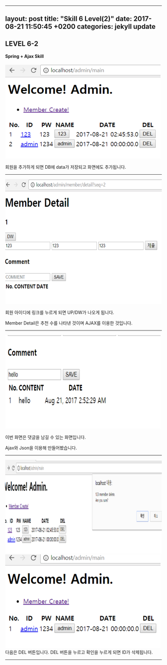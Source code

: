 - - -
layout: post
title:  "Skill 6 Level(2)"
date:   2017-08-21 11:50:45 +0200
categories: jekyll update
---

## LEVEL 6-2
#### Spring + Ajax Skill

<img src="/assets/spring5.jpg" style="width:500px; height:300px;">
 
회원을 추가하게 되면 DB에 data가 저장되고 화면에도 추가됩니다.

- - -

<img src="/assets/spring6.jpg" style="width:600px; height:400px;">

회원 아이디에 링크를 누르게 되면 UP/DW가 나오게 됩니다. 

Member Detail은 추천 수를 나타낸 것이며 AJAX를 이용한 것입니다.

- - -

<img src="/assets/spring7.jpg" style="width:500px; height:300px;">

이번 화면은 댓글을 남길 수 있는 화면입니다. 

Ajax와 Json을 이용해 만들어봤습니다. 

- - -

<img src="/assets/spring8.jpg" style="width:800px; height:300px;">
<img src="/assets/spring9.jpg" style="width:500px; height:300px;">
다음은 DEL 버튼입니다. DEL 버튼을 누르고 확인을 누르게 되면 ID가 삭제됩니다.

- - - 